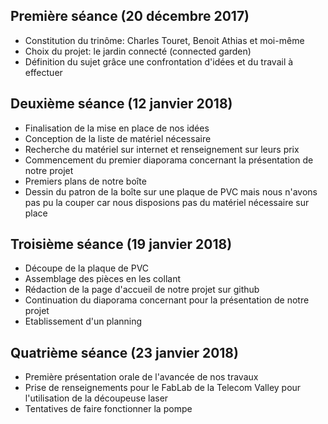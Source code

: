 Première séance (20 décembre 2017)
--
<ul>
<li>Constitution du trinôme: Charles Touret, Benoit Athias et moi-même </li>   
<li>Choix du projet: le jardin connecté (connected garden)   </li>  
<li>Définition du sujet grâce une confrontation d'idées et du travail à effectuer </li>  
</ul>  
  
Deuxième séance (12 janvier 2018)  
--
<ul>   
<li>Finalisation de la mise en place de nos idées   </li>  
<li>Conception de la liste de matériel nécessaire  </li>  
<li>Recherche du matériel sur internet et renseignement sur leurs prix  </li>   
<li>Commencement du premier diaporama concernant la présentation de notre projet  </li>  
<li>Premiers plans de notre boîte </li>  
<li>Dessin du patron de la boîte sur une plaque de PVC mais nous n'avons pas pu la couper car nous disposions pas du matériel nécessaire sur place   </li>  
</ul>  
  
Troisième séance (19 janvier 2018)
--
<ul>
<li> Découpe de la plaque de PVC  </li>  
<li> Assemblage des pièces en les collant  </li>  
<li>Rédaction de la page d'accueil de notre projet sur github  </li>  
<li>Continuation du diaporama concernant pour la présentation de notre projet </li>  
<li>Etablissement d'un planning </li>  
</ul>

Quatrième séance (23 janvier 2018)  
--
<ul>
<li>Première présentation orale de l'avancée de nos travaux</li> 
<li>Prise de renseignements pour le FabLab de la Telecom Valley pour l'utilisation de la découpeuse laser</li> 
<li>Tentatives de faire fonctionner la pompe</li> 
</ul>
